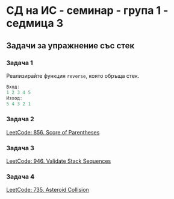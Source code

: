 # СД на ИС - семинар - група 1 - седмица 3

## Задачи за упражнение със стек

### Задача 1

Реализирайте функция `reverse`, която обръща стек.

```cpp
Вход:
1 2 3 4 5
Изход:
5 4 3 2 1
```

### Задача 2

[LeetCode: 856. Score of Parentheses](https://leetcode.com/problems/score-of-parentheses/description/)

### Задача 3

[LeetCode: 946. Validate Stack Sequences](https://leetcode.com/problems/validate-stack-sequences/description/)

### Задача 4

[LeetCode: 735. Asteroid Collision](https://leetcode.com/problems/asteroid-collision/description)
